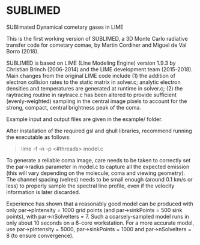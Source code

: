 # SUBLIMED

SUBlimated Dynamical cometary gases in LIME

This is the first working version of SUBLIMED, a 3D Monte Carlo radiative transfer code for cometary comae, by Martin Cordiner and Miguel de Val Borro (2018). 

SUBLIMED is based on LIME (LIne Modeling Engine) version 1.9.3 by Christian Brinch (2006-2014) and the LIME development team (2015-2018). Main changes from the original LIME code include (1) the addition of electron collision rates to the static matrix in solver.c; analytic electron densities and temperatures are generated at runtime in solver.c; (2) the raytracing routine in raytrace.c has been altered to provide sufficient (evenly-weighted) sampling in the central image pixels to account for the strong, compact, central brightness peak of the coma.

Example input and output files are given in the example/ folder.

After installation of the required gsl and qhull libraries, recommend running the executable as follows:

> lime -f -n -p <#threads> model.c

To generate a reliable coma image, care needs to be taken to correctly set the par->radius parameter in model.c to capture all the expected emission (this will vary depending on the molecule, coma and viewing geometry). The channel spacing (velres) needs to be small enough (around 0.1 km/s or less) to properly sample the spectral line profile, even if the velocity information is later discarded. 

Experience has shown that a reasonably good model can be produced with only par->pIntensity = 1000 grid points (and par->sinkPoints = 500 sink points), with par->nSolveIters = 7. Such a coarsely-sampled model runs in only about 10 seconds on a 6-core workstation. For a more accurate model, use par->pIntensity = 5000, par->sinkPoints = 1000 and par->nSolveIters = 8 (to ensure convergence).
